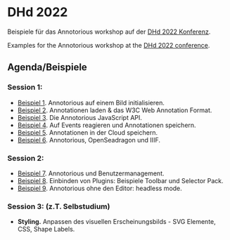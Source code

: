 # DHd 2022

Beispiele für das Annotorious workshop auf der [DHd 2022 Konferenz](https://www.dhd2022.de/).

Examples for the Annotorious workshop at the [DHd 2022 conference](https://www.dhd2022.de/).

## Agenda/Beispiele

### Session 1:

- [Beispiel 1](https://github.com/recogito/dhd-2022/blob/main/beispiel-01/index.html). Annotorious auf einem Bild 
  initialisieren.
- [Beispiel 2](https://github.com/recogito/dhd-2022/blob/main/beispiel-02/index.html). Annotationen laden & das W3C Web Annotation Format.
- [Beispiel 3](https://github.com/recogito/dhd-2022/blob/main/beispiel-03/index.html). Die Annotorious JavaScript API.
- [Beispiel 4](https://github.com/recogito/dhd-2022/blob/main/beispiel-04/index.html). Auf Events reagieren und Annotationen speichern.
- [Beispiel 5](https://github.com/recogito/dhd-2022/blob/main/beispiel-05/index.html). Annotationen in der Cloud speichern.
- [Beispiel 6](https://github.com/recogito/dhd-2022/blob/main/beispiel-06/index.html). Annotorious, OpenSeadragon und IIIF.

### Session 2:

- [Beispiel 7](https://github.com/recogito/dhd-2022/blob/main/beispiel-07/index.html). Annotorious und Benutzermanagement.
- [Beispiel 8](https://github.com/recogito/dhd-2022/blob/main/beispiel-08/index.html). Einbinden von Plugins: Beispiele Toolbar und Selector Pack.
- [Beispiel 9](https://github.com/recogito/dhd-2022/blob/main/beispiel-09/index.html). Annotorious ohne den Editor: headless mode.

### Session 3: (z.T. Selbstudium)

- __Styling.__ Anpassen des visuellen Erscheinungsbilds - SVG Elemente, CSS, Shape Labels.